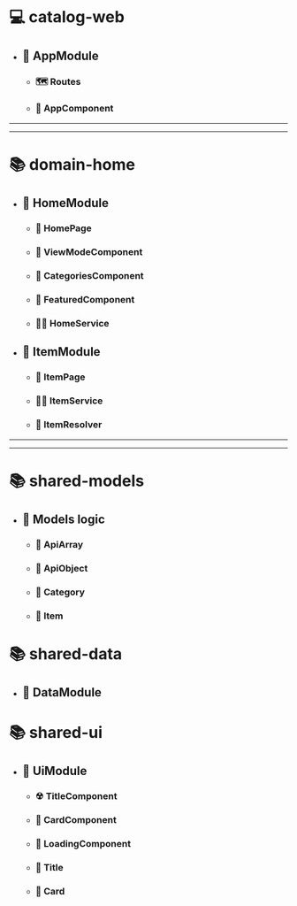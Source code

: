 # 💻 catalog-web

- ## 📕 AppModule

  - ### 🗺 Routes

  - ### 📄 AppComponent

---

---

# 📚 domain-home

- ## 📗 HomeModule

  - ### 📄 HomePage

  - ### 🦠 ViewModeComponent

  - ### 🦠 CategoriesComponent

  - ### 🦠 FeaturedComponent

  - ### 👷‍♂️ HomeService

- ## 📗 ItemModule

  - ### 📄 ItemPage

  - ### 👷‍♂️ ItemService

  - ### 🤠 ItemResolver

---

---

# 📚 shared-models

- ## 🧐 Models logic

  - ### 🎫 ApiArray

  - ### 🎫 ApiObject

  - ### 🎫 Category

  - ### 🎫 Item

# 📚 shared-data

- ## 📘 DataModule

# 📚 shared-ui

- ## 📘 UiModule

  - ### ☢ TitleComponent

  - ### 🧬 CardComponent

  - ### 📜 LoadingComponent

  - ### 🎫 Title

  - ### 🎫 Card
